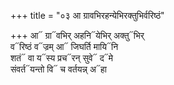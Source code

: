 +++
title = "०३ आ ग्रावभिरहन्येभिरक्तुभिर्वरिष्ठं"

+++
आ᳓ ग्रा᳓वभिर् अहनि᳓येभिर् अक्तु᳓भिर्  
व᳓रिष्ठं व᳓ज्रम् आ᳓ जिघर्ति मायि᳓नि  
शतं᳓ वा य᳓स्य प्रच᳓रन् सुवे᳓ द᳓मे  
संवर्त᳓यन्तो वि᳓ च वर्तयन्न् अ᳓हा